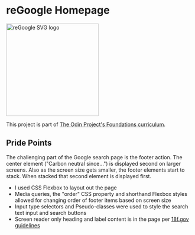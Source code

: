 # reGoogle Homepage

<a href="https://pmentropy.github.io/google-homepage/" target="_blank">
<img src="https://pmentropy.github.io/google-homepage/img/reGoogle_2015_logo.svg" width="250" alt="reGoogle SVG logo"></a>

This project is part of <a href="https://www.theodinproject.com/paths/foundations/courses/foundations" target="_blank">The Odin Project's Foundations curriculum</a>.

## Pride Points

The challenging part of the Google search page is the footer action. The center element ("Carbon neutral since...") is displayed second on larger screens. Also as the screen size gets smaller, the footer elements start to stack. When stacked that second element is displayed first. 

- I used CSS Flexbox to layout out the page
- Media queries, the "order" CSS property and shorthand Flexbox styles allowed for changing order of footer items based on screen size
- Input type selectors and Pseudo-classes were used to style the search text input and search buttons
- Screen reader only heading and label content is in the page per [18f.gov guidelines](https://accessibility.18f.gov/hidden-content)

